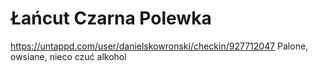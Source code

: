 # Łańcut Czarna Polewka
https://untappd.com/user/danielskowronski/checkin/927712047
Palone, owsiane, nieco czuć alkohol
